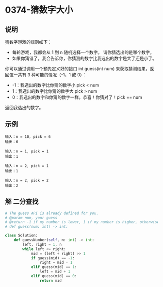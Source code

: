 # 0374-猜数字大小

## 说明
猜数字游戏的规则如下：
- 每轮游戏，我都会从 1 到 n 随机选择一个数字。 请你猜选出的是哪个数字。
- 如果你猜错了，我会告诉你，你猜测的数字比我选出的数字是大了还是小了。

你可以通过调用一个预先定义好的接口 int guess(int num) 来获取猜测结果，返回值一共有 3 种可能的情况（-1，1 或 0）：
- -1：我选出的数字比你猜的数字小 pick < num
- 1：我选出的数字比你猜的数字大 pick > num
- 0：我选出的数字和你猜的数字一样。恭喜！你猜对了！pick == num

返回我选出的数字。

## 示例
```
输入：n = 10, pick = 6
输出：6

输入：n = 1, pick = 1
输出：1

输入：n = 2, pick = 1
输出：1

输入：n = 2, pick = 2
输出：2
```

## 解 二分查找

```python
# The guess API is already defined for you.
# @param num, your guess
# @return -1 if my number is lower, 1 if my number is higher, otherwise return 0
# def guess(num: int) -> int:

class Solution:
    def guessNumber(self, n: int) -> int:
        left, right = 1, n
        while left <= right:
            mid = (left + right) >> 1
            if guess(mid) == -1:
                right = mid - 1
            elif guess(mid) == 1:
                left = mid + 1
            elif guess(mid) == 0:
                return mid
```